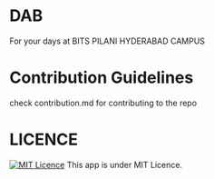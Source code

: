 # DAB
For your days at BITS PILANI HYDERABAD CAMPUS


# Contribution Guidelines
check contribution.md for contributing to the repo



# LICENCE
[![MIT Licence](https://badges.frapsoft.com/os/mit/mit.svg?v=103)](https://github.com/neilmehta31/daysatbits/blob/main/LICENSE.md)
This app is under MIT Licence.

